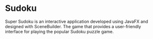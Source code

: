 # Sudoku
 Super Sudoku is an interactive application developed using JavaFX and designed with SceneBuilder. The game that provides a user-friendly interface for playing the popular Sudoku puzzle game.